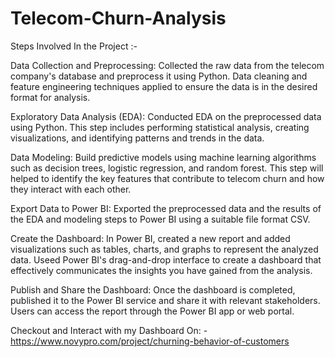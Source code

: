 # Telecom-Churn-Analysis
Steps Involved In the Project :-

Data Collection and Preprocessing: Collected the raw data from the telecom company's database and preprocess it using Python. Data cleaning and feature engineering techniques applied to ensure the data is in the desired format for analysis.

Exploratory Data Analysis (EDA): Conducted EDA on the preprocessed data using Python. This step includes performing statistical analysis, creating visualizations, and identifying patterns and trends in the data.

Data Modeling: Build predictive models using machine learning algorithms such as decision trees, logistic regression, and random forest. This step will helped to identify the key features that contribute to telecom churn and how they interact with each other.

Export Data to Power BI: Exported the preprocessed data and the results of the EDA and modeling steps to Power BI using a suitable file format CSV.

Create the Dashboard: In Power BI, created a new report and added visualizations such as tables, charts, and graphs to represent the analyzed data. Useed Power BI's drag-and-drop interface to create a dashboard that effectively communicates the insights you have gained from the analysis.

Publish and Share the Dashboard: Once the dashboard is completed, published it to the Power BI service and share it with relevant stakeholders. Users can access the report through the Power BI app or web portal.

Checkout and Interact with my Dashboard On: -
https://www.novypro.com/project/churning-behavior-of-customers
